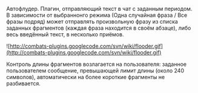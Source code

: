 Автофлудер. Плагин, отправляющий текст в чат с заданным периодом. В зависимости от выбраннонго режима (Одна случайная фраза / Все фразы подряд) может отправлять произвольную фразу из списка заданных фрагментов (каждая фраза находится в своём абзаце), либо весь введённый текст, в несколько приёмов.

![http://combats-plugins.googlecode.com/svn/wiki/flooder.gif](http://combats-plugins.googlecode.com/svn/wiki/flooder.gif)

Контроль длины фрагментов возлагается на пользователя: заданное пользователем сообщение, превышающей лимит длины (около 240 символов), автоматически на более короткие фрагменты не разбивается.